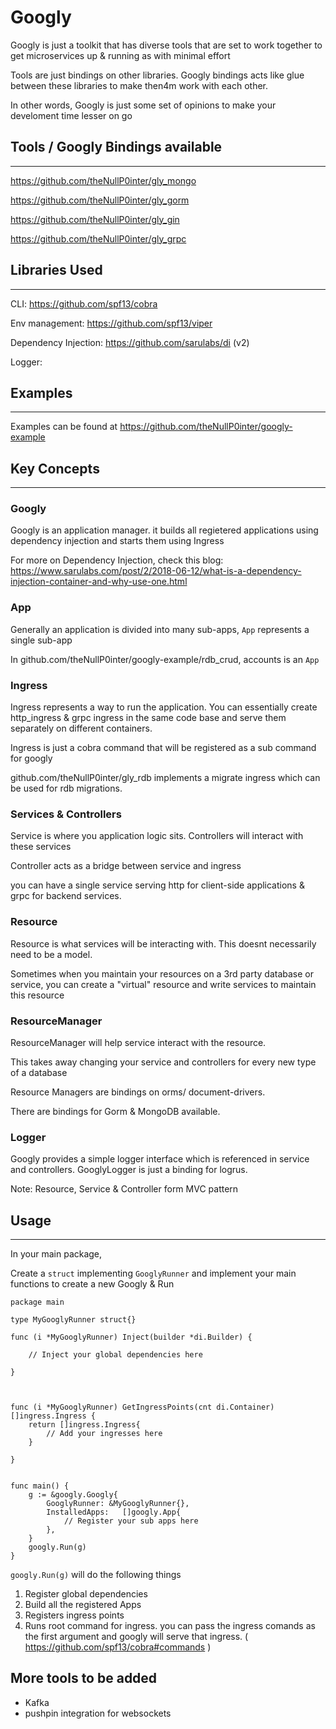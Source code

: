 # Googly

Googly is just a toolkit that has diverse tools that are set to work together to get microservices up & running as with minimal effort


Tools are just bindings on other libraries. Googly bindings acts like glue between these libraries to make then4m work with each other.

In other words, Googly is just some set of opinions to make your develoment time lesser on go

## Tools / Googly Bindings available
***
https://github.com/theNullP0inter/gly_mongo

https://github.com/theNullP0inter/gly_gorm

https://github.com/theNullP0inter/gly_gin

https://github.com/theNullP0inter/gly_grpc


## Libraries Used
***
CLI: https://github.com/spf13/cobra

Env management: https://github.com/spf13/viper

Dependency Injection: https://github.com/sarulabs/di (v2)

Logger: 


## Examples
***
Examples can be found at https://github.com/theNullP0inter/googly-example



## Key Concepts
***

### Googly

Googly is an application manager. it builds all regietered applications using dependency injection and starts them using Ingress

For more on Dependency Injection, check this blog: https://www.sarulabs.com/post/2/2018-06-12/what-is-a-dependency-injection-container-and-why-use-one.html


### App

Generally an application is divided into many sub-apps, `App` represents a single sub-app

In github.com/theNullP0inter/googly-example/rdb_crud, accounts is an `App`


### Ingress

Ingress represents a way to run the application. You can essentially create http_ingress & grpc ingress in the same code base and serve them separately on different containers.

Ingress is just a cobra command that will be registered as a sub command for googly

github.com/theNullP0inter/gly_rdb implements a migrate ingress which can be used for rdb migrations.


### Services & Controllers

Service is where you application logic sits. Controllers will interact with these services

Controller acts as a bridge between service and ingress

you can have a single service serving http for client-side applications & grpc for backend services.


### Resource

Resource is what services will be interacting with. This doesnt necessarily need to be a model.

Sometimes when you maintain your resources on a 3rd party database or service, you can create a "virtual" resource and write services to maintain this resource

### ResourceManager

ResourceManager will help service interact with the resource.

This takes away changing your service and controllers for every new type of a database

Resource Managers are bindings on orms/ document-drivers.

There are bindings for Gorm & MongoDB available.


### Logger

Googly provides a simple logger interface which is referenced in service and controllers. 
GooglyLogger is just a binding for logrus.


Note: Resource, Service & Controller form MVC pattern

## Usage
***

In your main package, 


Create a `struct` implementing `GooglyRunner` and implement your main functions to create a new Googly & Run




```
package main

type MyGooglyRunner struct{}

func (i *MyGooglyRunner) Inject(builder *di.Builder) {

    // Inject your global dependencies here

}



func (i *MyGooglyRunner) GetIngressPoints(cnt di.Container) []ingress.Ingress {
	return []ingress.Ingress{
        // Add your ingresses here
	}

}


func main() {
	g := &googly.Googly{
		GooglyRunner: &MyGooglyRunner{},
		InstalledApps:   []googly.App{
            // Register your sub apps here
        },
	}
	googly.Run(g)
}

```



`googly.Run(g)`  will do the following things

1. Register global dependencies
2. Build all the registered Apps
3. Registers ingress points
4. Runs root command for ingress. you can pass the ingress comands as the first argument and googly will serve that ingress. ( https://github.com/spf13/cobra#commands )



## More tools to be added
* Kafka
* pushpin integration for websockets
